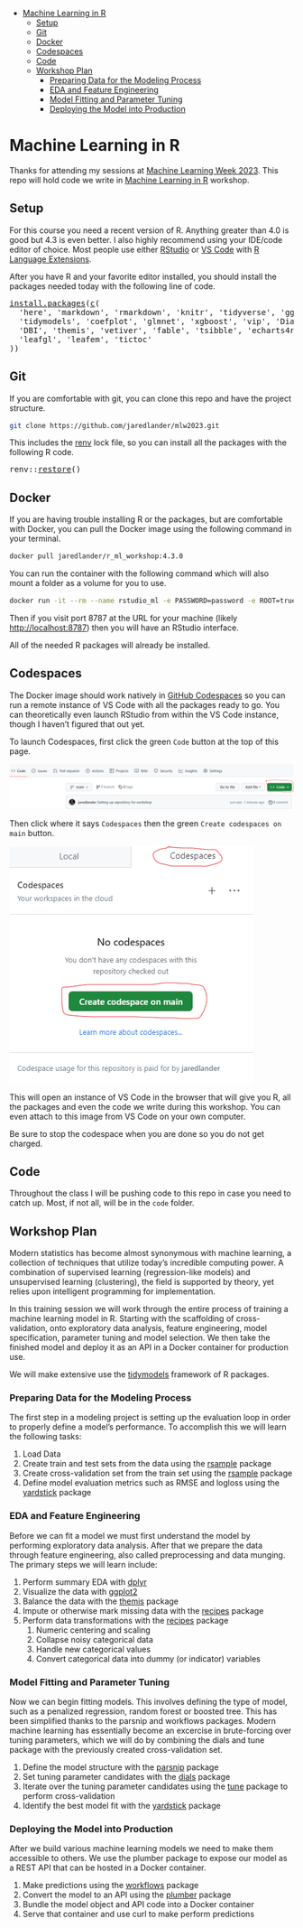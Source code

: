 - <a href="#machine-learning-in-r" id="toc-machine-learning-in-r">Machine Learning in R</a>
  - <a href="#setup" id="toc-setup">Setup</a>
  - <a href="#git" id="toc-git">Git</a>
  - <a href="#docker" id="toc-docker">Docker</a>
  - <a href="#codespaces" id="toc-codespaces">Codespaces</a>
  - <a href="#code" id="toc-code">Code</a>
  - <a href="#workshop-plan" id="toc-workshop-plan">Workshop Plan</a>
    - <a href="#preparing-data-for-the-modeling-process"
      id="toc-preparing-data-for-the-modeling-process">Preparing Data for the Modeling Process</a>
    - <a href="#eda-and-feature-engineering"
      id="toc-eda-and-feature-engineering">EDA and Feature Engineering</a>
    - <a href="#model-fitting-and-parameter-tuning"
      id="toc-model-fitting-and-parameter-tuning">Model Fitting and Parameter Tuning</a>
    - <a href="#deploying-the-model-into-production"
      id="toc-deploying-the-model-into-production">Deploying the Model into Production</a>

<!-- README.md is generated from README.Rmd. Please edit that file -->

# Machine Learning in R

<!-- badges: start -->

<!-- badges: end -->

Thanks for attending my sessions at [Machine Learning Week 2023](https://www.predictiveanalyticsworld.com/machinelearningweek/). This repo will hold code we write in [Machine Learning in R](https://www.predictiveanalyticsworld.com/machinelearningweek/workshops/machine-learning-with-r/) workshop.

## Setup

For this course you need a recent version of R. Anything greater than 4.0 is good but 4.3 is even better. I also highly recommend using your IDE/code editor of choice. Most people use either [RStudio](https://www.rstudio.com/products/rstudio/) or [VS Code](https://code.visualstudio.com/) with [R Language Extensions](https://code.visualstudio.com/docs/languages/r).

After you have R and your favorite editor installed, you should install the packages needed today with the following line of code.

<pre class='chroma'>
<span><span class='nf'><a href='https://rdrr.io/r/utils/install.packages.html'>install.packages</a></span><span class='o'>(</span><span class='nf'><a href='https://rdrr.io/r/base/c.html'>c</a></span><span class='o'>(</span></span>
<span>  <span class='s'>'here'</span>, <span class='s'>'markdown'</span>, <span class='s'>'rmarkdown'</span>, <span class='s'>'knitr'</span>, <span class='s'>'tidyverse'</span>, <span class='s'>'ggthemes'</span>, <span class='s'>'ggridges'</span>, </span>
<span>  <span class='s'>'tidymodels'</span>, <span class='s'>'coefplot'</span>, <span class='s'>'glmnet'</span>, <span class='s'>'xgboost'</span>, <span class='s'>'vip'</span>, <span class='s'>'DiagrammeR'</span>, <span class='s'>'here'</span>, </span>
<span>  <span class='s'>'DBI'</span>, <span class='s'>'themis'</span>, <span class='s'>'vetiver'</span>, <span class='s'>'fable'</span>, <span class='s'>'tsibble'</span>, <span class='s'>'echarts4r'</span>, <span class='s'>'leaflet'</span>, </span>
<span>  <span class='s'>'leafgl'</span>, <span class='s'>'leafem'</span>, <span class='s'>'tictoc'</span></span>
<span><span class='o'>)</span><span class='o'>)</span></span></pre>

## Git

If you are comfortable with git, you can clone this repo and have the project structure.

``` sh
git clone https://github.com/jaredlander/mlw2023.git
```

This includes the [renv](https://rstudio.github.io/renv/) lock file, so you can install all the packages with the following R code.

<pre class='chroma'>
<span><span class='nf'>renv</span><span class='nf'>::</span><span class='nf'><a href='https://rstudio.github.io/renv/reference/restore.html'>restore</a></span><span class='o'>(</span><span class='o'>)</span></span></pre>

## Docker

If you are having trouble installing R or the packages, but are comfortable with Docker, you can pull the Docker image using the following command in your terminal.

``` sh
docker pull jaredlander/r_ml_workshop:4.3.0
```

You can run the container with the following command which will also mount a folder as a volume for you to use.

``` sh
docker run -it --rm --name rstudio_ml -e PASSWORD=password -e ROOT=true -p 8787:8787 -v $PWD/workshop:/home/rstudio/workshop  jaredlander/r_ml_workshop:4.3.0
```

Then if you visit port 8787 at the URL for your machine (likely <http://localhost:8787>) then you will have an RStudio interface.

All of the needed R packages will already be installed.

## Codespaces

The Docker image should work natively in [GitHub Codespaces](https://github.com/features/codespaces) so you can run a remote instance of VS Code with all the packages ready to go. You can theoretically even launch RStudio from within the VS Code instance, though I haven’t figured that out yet.

To launch Codespaces, first click the green `Code` button at the top of this page.

![Green Code Button](images/github-code-button.png)

Then click where it says `Codespaces` then the green `Create codespaces on main` button.

![Green Codespaces Button](images/github-codespaces-button.png)

This will open an instance of VS Code in the browser that will give you R, all the packages and even the code we write during this workshop. You can even attach to this image from VS Code on your own computer.

Be sure to stop the codespace when you are done so you do not get charged.

## Code

Throughout the class I will be pushing code to this repo in case you need to catch up. Most, if not all, will be in the `code` folder.

## Workshop Plan

Modern statistics has become almost synonymous with machine learning, a collection of techniques that utilize today’s incredible computing power. A combination of supervised learning (regression-like models) and unsupervised learning (clustering), the field is supported by theory, yet relies upon intelligent programming for implementation.

In this training session we will work through the entire process of training a machine learning model in R. Starting with the scaffolding of cross-validation, onto exploratory data analysis, feature engineering, model specification, parameter tuning and model selection. We then take the finished model and deploy it as an API in a Docker container for production use.

We will make extensive use the [tidymodels](https://tidymodels.tidymodels.org) framework of R packages.

### Preparing Data for the Modeling Process

The first step in a modeling project is setting up the evaluation loop in order to properly define a model’s performance. To accomplish this we will learn the following tasks:

1.  Load Data
2.  Create train and test sets from the data using the [rsample](https://rsample.tidymodels.org) package
3.  Create cross-validation set from the train set using the [rsample](https://rsample.tidymodels.org) package
4.  Define model evaluation metrics such as RMSE and logloss using the [yardstick](https://github.com/tidymodels/yardstick) package

### EDA and Feature Engineering

Before we can fit a model we must first understand the model by performing exploratory data analysis. After that we prepare the data through feature engineering, also called preprocessing and data munging. The primary steps we will learn include:

1.  Perform summary EDA with [dplyr](https://dplyr.tidyverse.org)
2.  Visualize the data with [ggplot2](https://ggplot2.tidyverse.org)
3.  Balance the data with the [themis](https://github.com/tidymodels/themis) package
4.  Impute or otherwise mark missing data with the [recipes](https://github.com/tidymodels/recipes) package
5.  Perform data transformations with the [recipes](https://github.com/tidymodels/recipes) package
    1.  Numeric centering and scaling
    2.  Collapse noisy categorical data
    3.  Handle new categorical values
    4.  Convert categorical data into dummy (or indicator) variables

### Model Fitting and Parameter Tuning

Now we can begin fitting models. This involves defining the type of model, such as a penalized regression, random forest or boosted tree. This has been simplified thanks to the parsnip and workflows packages. Modern machine learning has essentially become an excercise in brute-forcing over tuning parameters, which we will do by combining the dials and tune package with the previously created cross-validation set.

1.  Define the model structure with the [parsnip](https://github.com/tidymodels/parsnip) package
2.  Set tuning parameter candidates with the [dials](https://dials.tidymodels.org) package
3.  Iterate over the tuning parameter candidates using the [tune](https://tune.tidymodels.org/) package to perform cross-validation
4.  Identify the best model fit with the [yardstick](https://github.com/tidymodels/yardstick) package

### Deploying the Model into Production

After we build various machine learning models we need to make them accessible to others. We use the plumber package to expose our model as a REST API that can be hosted in a Docker container.

1.  Make predictions using the [workflows](https://github.com/tidymodels/workflows) package
2.  Convert the model to an API using the [plumber](https://www.rplumber.io) package
3.  Bundle the model object and API code into a Docker container
4.  Serve that container and use curl to make perform predictions
